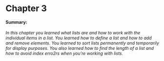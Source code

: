 Chapter 3
=

#### Summary:

*_In this chapter you learned what lists are and how to work with the individual items in a list. You learned how to define a list and how to add and remove elements. You learned to sort lists permanently and temporarily for display purposes. You also learned how to find the length of a list and how to avoid index erro2rs when you’re working with lists._*
